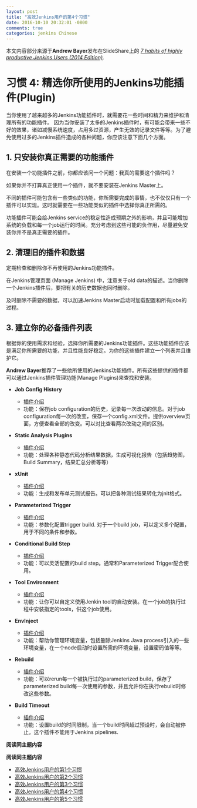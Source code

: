 ```yaml
---
layout: post
title: "高效Jenkins用户的第4个习惯"
date: 2016-10-10 20:32:01 -0800
comments: true
categories: jenkins Chinese
---
```


本文内容部分来源于**Andrew Bayer**发布在SlideShare上的 [*7 habits of highly productive Jenkins Users (2014 Edition)*](http://www.slideshare.net/andrewbayer/seven-habits-of-highly-effective-jenkins-users-2014-edition).


# 习惯 4: 精选你所使用的Jenkins功能插件(Plugin)

当你使用了越来越多的Jenkins功能插件时，就需要花一些时间和精力来维护和清理所有的功能插件。 因为当你安装了太多的Jenkins插件时，有可能会带来一些不好的效果，诸如减慢系统速度，占用多过资源，产生无效的记录文件等等。为了避免使用过多的Jenkins插件造成的各种问题，你应该注意下面几个方面。

## 1. 只安装你真正需要的功能插件 ##

在安装一个功能插件之前，你都应该问一个问题：我真的需要这个插件吗？

如果你并不打算真正使用一个插件，就不要安装在Jenkins Master上。

不同的插件可能包含有一些类似的功能，你所需要完成的事情，也不仅仅只有一个插件可以实现。这时就需要在一些功能类似的插件中选择你真正所需的。

功能插件可能会给Jenkins service的稳定性造成预期之外的影响，并且可能增加系统的负载和每一个job运行的时间。充分考虑到这些可能的负作用，尽量避免安装你并不是真正需要的插件。


## 2. 清理旧的插件和数据 ##

定期检查和删除你不再使用的Jenkins功能插件。

在Jenkins管理页面 (Manage Jenkins) 中，注意关于old data的描述。当你删除一个Jenkins插件后，要把有关的历史数据也同时删除。

及时删除不需要的数据，可以加速Jenkins Master启动时加载配置和所有jobs的过程。


## 3. 建立你的必备插件列表 ##

根据你的使用需求和经验，选择你所需要的Jenkins功能插件。这些功能插件应该是满足你所需要的功能，并且性能良好稳定。为你的这些插件建立一个列表并且维护它。


**Andrew Bayer**推荐了一些他所使用的Jenkins功能插件。所有这些提供的插件都可以通过Jenkins插件管理功能(Manage Plugins)来查找和安装。

- **Job Config History**

  - [插件介绍](https://wiki.jenkins-ci.org/display/JENKINS/JobConfigHistory+Plugin) 
  - 功能：保存job configuration的历史，记录每一次改动的信息。对于job configuration每一次的改变，保存一个config.xml文件。提供overview页面，方便查看全部的改变。可以对比查看两次改动之间的区别。
  
- **Static Analysis Plugins**

  - [插件介绍](https://wiki.jenkins-ci.org/display/JENKINS/Static+Code+Analysis+Plug-ins)
  - 功能：处理各种静态代码分析结果数据，生成可视化报告（包括趋势图，Build Summary，结果汇总分析等等）

- **xUnit**

  - [插件介绍](https://wiki.jenkins-ci.org/display/JENKINS/xUnit+Plugin)
  - 功能：生成和发布单元测试报告。可以把各种测试结果转化为jnit格式。

- **Parameterized Trigger**
  
  - [插件介绍](https://wiki.jenkins-ci.org/display/JENKINS/Parameterized+Trigger+Plugin)
  - 功能：参数化配置trigger build. 对于一个build job，可以定义多个配置，用于不同的条件和参数。

- **Conditional Build Step**

  - [插件介绍](https://wiki.jenkins-ci.org/display/JENKINS/Conditional+BuildStep+Plugin)
  - 功能：可以灵活配置的build step。通常和Parameterized Trigger配合使用。

- **Tool Environment**

  - [插件介绍](https://wiki.jenkins-ci.org/display/JENKINS/Tool+Environment+Plugin)
  - 功能：让你可以自定义使用Jenkin tool的自动安装。在一个job的执行过程中安装指定的tools，供这个job使用。

- **EnvInject**

  - [插件介绍](https://wiki.jenkins-ci.org/display/JENKINS/EnvInject+Plugin)
  - 功能：帮助你管理环境变量，包括删除Jenkins Java process引入的一些环境变量，在一个node启动时设置所需的环境变量，设置密码值等等。

- **Rebuild**

  - [插件介绍](https://wiki.jenkins-ci.org/display/JENKINS/Rebuild+Plugin)
  - 功能：可以rerun每一个被执行过的parameterized build，保存了parameterized build每一次使用的参数，并且允许你在执行rebuild时修改这些参数。
 
- **Build Timeout**

  - [插件介绍](https://wiki.jenkins-ci.org/display/JENKINS/Build-timeout+Plugin)
  - 功能：设置build的时间限制，当一个build时间超过预设时，会自动被停止。这个插件不能用于Jenkins pipelines.
  

**阅读同主题内容**

**阅读同主题内容**

- [高效Jenkins用户的第1个习惯](http://euccas.github.io/blog/20151210/jenkins-user-habits-1.html)
- [高效Jenkins用户的第2个习惯](http://euccas.github.io/blog/20151215/jenkins-user-habits-2.html)
- [高效Jenkins用户的第3个习惯](http://euccas.github.io/blog/20160523/jenkins-user-habits-3.html)
- [高效Jenkins用户的第4个习惯](http://euccas.github.io/blog/20161010/jenkins-user-habits-4.html)
- [高效Jenkins用户的第5个习惯](http://euccas.github.io/blog/20161216/jenkins-user-habits-5.html)